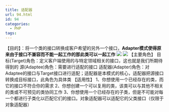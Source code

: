 ```yaml
---
title: 适配器
url: 94.html
id: 94
categories:
  - PHP
tags:
---
```


【目的】：将一个类的接口转换成客户希望的另外一个接口，**Adapter模式使得原来由于接口不兼容而不能一起工作的那此类可以一起工作** ![](http://blog.crcms.cn/wp-content/uploads/2018/05/Adapter.jpg) ![](http://blog.crcms.cn/wp-content/uploads/2018/05/Adapter2.jpg) 【主要角色】 目标(Target)角色：定义客户端使用的与特定领域相关的接口，这也就是我们所期待得到的 源(Adaptee)角色：需要进行适配的接口 适配器(Adapter)角色：对Adaptee的接口与Target接口进行适配；适配器是本模式的核心，适配器把源接口转换成目标接口，此角色为具体类 【适用性】 1、你想使用一个已经存在的类，而它的接口不符合你的需求 2、你想创建一个可以复用的类，该类可以与其他不相关的类或不可预见的类协同工作 3、你想使用一个已经存在的子类，但是不可能对每一个都进行子类化以匹配它们的接口。对象适配器可以适配它的父类接口（仅限于对象适配器）